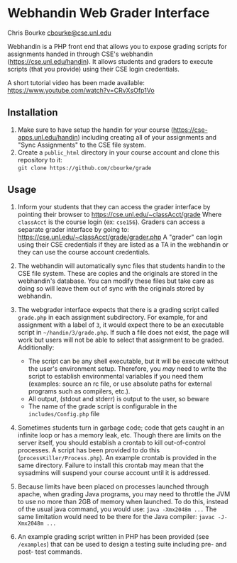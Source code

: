 
# Webhandin Web Grader Interface

Chris Bourke
cbourke@cse.unl.edu

Webhandin is a PHP front end that allows you to expose grading scripts for
assignments handed in through CSE's webhandin (https://cse.unl.edu/handin).
It allows students and graders to execute scripts (that you provide) using
their CSE login credentials.

A short tutorial video has been made available:  
https://www.youtube.com/watch?v=CRvXsOfp1Vo

## Installation
  1. Make sure to have setup the handin for your course 
     (https://cse-apps.unl.edu/handin) including creating all of your 
     assignments and "Sync Assignments" to the CSE file system.
  2. Create a `public_html` directory in your course account and
     clone this repository to it:  
     `git clone https://github.com/cbourke/grade`

## Usage

1. Inform your students that they can access the grader interface
by pointing their browser to https://cse.unl.edu/~classAcct/grade
Where `classAcct` is the course login (ex: `cse156`).  Graders can
access a separate grader interface by going to:  
https://cse.unl.edu/~classAcct/grade/grader.php
A "grader" can login using their CSE credentials if they are listed
as a TA in the webhandin or they can use the course account credentials.


2. The webhandin will automatically sync files that students
handin to the CSE file system.  These are copies and the originals
are stored in the webhandin's database.  You can modify these files
but take care as doing so will leave them out of sync with the
originals stored by webhandin.

3. The webgrader interface expects that there is a grading script
called `grade.php` in each assignment subdirectory.  For example,
for and assignment with a label of `3`, it would expect there to
be an executable script in `~/handin/3/grade.php`.  If such a file
does not exist, the page will work but users will not be able to
select that assignment to be graded. Additionally:
    * The script can be any shell executable, but it will be execute
    without the user's environment setup.  Therefore, you *may* need
    to write the script to establish environmental variables if you
    need them (examples: source an rc file, or use absolute paths for
    external programs such as compilers, etc.).
    * All output, (stdout and stderr) is output to the user, so beware
    * The name of the grade script is configurable in the 
      `includes/Config.php` file

4. Sometimes students turn in garbage code; code that gets caught
in an infinite loop or has a memory leak, etc.  Though there are
limits on the server itself, you should establish a crontab to kill
out-of-control processes.  A script has been provided to do this
(`processKiller/Process.php`).  An example crontab is provided in
the same directory.  Failure to install this crontab may mean
that the sysadmins will suspend your course account until it is
addressed.

5. Because limits have been placed on processes launched through apache,
when grading Java programs, you may need to throttle the JVM to use
no more than 2GB of memory when launched.  To do this, instead of the
usual java command, you would use:
`java -Xmx2048m ...`
The same limitation would need to be there for the Java compiler:
`javac -J-Xmx2048m ...`

6. An example grading script written in PHP has been provided (see `/examples`) 
that can be used to design a testing suite including pre- and post- test commands.
